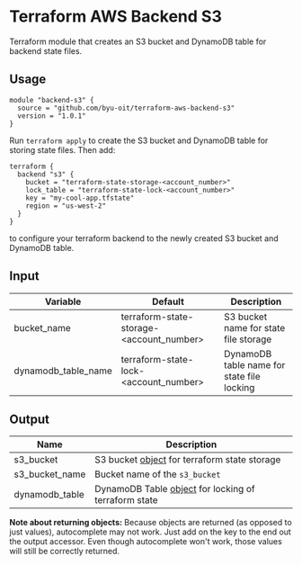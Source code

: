 # Terraform AWS Backend S3
Terraform module that creates an S3 bucket and DynamoDB table for backend state files.

## Usage
```hcl
module "backend-s3" {
  source = "github.com/byu-oit/terraform-aws-backend-s3"
  version = "1.0.1"
}
```

Run `terraform apply` to create the S3 bucket and DynamoDB table for storing state files. Then add:
```hcl
terraform {
  backend "s3" {
    bucket = "terraform-state-storage-<account_number>"
    lock_table = "terraform-state-lock-<account_number>"
    key = "my-cool-app.tfstate"
    region = "us-west-2"
  }
}
```
to configure your terraform backend to the newly created S3 bucket and DynamoDB table.


## Input
| Variable | Default | Description |
| --- | --- | --- |
| bucket_name | terraform-state-storage-<account_number> | S3 bucket name for state file storage |
| dynamodb_table_name | terraform-state-lock-<account_number> | DynamoDB table name for state file locking|

## Output
| Name | Description |
| --- | --- |
| s3_bucket | S3 bucket [object](https://www.terraform.io/docs/providers/aws/r/s3_bucket.html#attributes-reference) for terraform state storage |
| s3_bucket_name | Bucket name of the `s3_bucket` |
| dynamodb_table | DynamoDB Table [object](https://www.terraform.io/docs/providers/aws/r/dynamodb_table.html#attributes-reference) for locking of terraform state |

**Note about returning objects:** Because objects are returned (as opposed to just values), autocomplete may not work. 
Just add on the key to the end out the output accessor. Even though autocomplete won't work, those values will still be 
correctly returned.